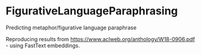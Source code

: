 # FigurativeLanguageParaphrasing
Predicting metaphor/figurative language paraphrase

Reproducing results from https://www.aclweb.org/anthology/W18-0906.pdf - using FastText embeddings.
